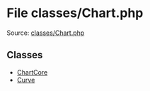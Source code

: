 File classes/Chart.php
=========

Source: [classes/Chart.php](https://github.com/PrestaShop/PrestaShop/blob/1.5.0.13/classes/Chart.php)


Classes
-------

* [ChartCore](class.ChartCore.md)
* [Curve](class.Curve.md)

